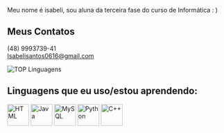 Meu nome é isabeli, sou aluna da terceira fase do curso de Informática : )
<br>
## Meus Contatos
(48) 9993739-41<br>
Isabelisantos0616@gmail.com

![TOP Linguagens](https://github-readme-stats.vercel.app/api/top-langs/?username=isabelimachado&layout=compact&theme=dracula)

## Linguagens que eu uso/estou aprendendo:

<img src="https://cdn.jsdelivr.net/gh/devicons/devicon/icons/html5/html5-original-wordmark.svg" alt="HTML" width="50" height="50">
<img src="https://cdn.jsdelivr.net/gh/devicons/devicon/icons/java/java-original-wordmark.svg" alt="Java" width="50" height="50">
<img src="https://cdn.jsdelivr.net/gh/devicons/devicon/icons/mysql/mysql-original-wordmark.svg" alt="MySQL" width="50" height="50">
<img src="https://upload.wikimedia.org/wikipedia/commons/c/c3/Python-logo-notext.svg" alt="Python" width="50" height="50">
<img src="https://cdn.jsdelivr.net/gh/devicons/devicon/icons/cplusplus/cplusplus-original.svg" alt="C++" width="50" height="50">

